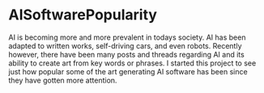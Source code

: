 # AISoftwarePopularity

AI is becoming more and more prevalent in todays society. AI has been adapted to written works, self-driving cars, and even robots.
Recently however, there have been many posts and threads regarding AI and its ability to create art from key words or phrases.
I started this project to see just how popular some of the art generating AI software has been since they have gotten more attention.
